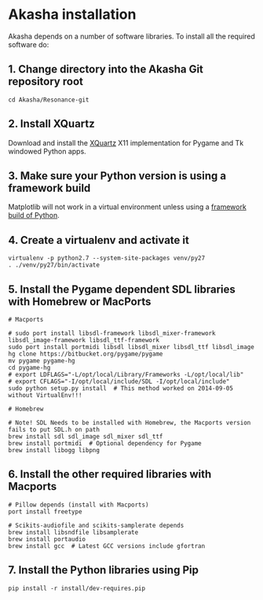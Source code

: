 # Akasha installation

Akasha depends on a number of software libraries. To install all the required software do:

## 1. Change directory into the Akasha Git repository root

    cd Akasha/Resonance-git

## 2. Install XQuartz

Download and install the [XQuartz](http://xquartz.macosforge.org/landing/) X11 implementation
for Pygame and Tk windowed Python apps.

## 3. Make sure your Python version is using a framework build

Matplotlib will not work in a virtual environment unless using a
[framework build of Python](https://matplotlib.org/faq/osx_framework.html).

## 4. Create a virtualenv and activate it

    virtualenv -p python2.7 --system-site-packages venv/py27
    . ./venv/py27/bin/activate

## 5. Install the Pygame dependent SDL libraries with Homebrew or MacPorts

    # Macports

    # sudo port install libsdl-framework libsdl_mixer-framework libsdl_image-framework libsdl_ttf-framework
    sudo port install portmidi libsdl libsdl_mixer libsdl_ttf libsdl_image
    hg clone https://bitbucket.org/pygame/pygame
    mv pygame pygame-hg
    cd pygame-hg
    # export LDFLAGS="-L/opt/local/Library/Frameworks -L/opt/local/lib"
    # export CFLAGS="-I/opt/local/include/SDL -I/opt/local/include"
    sudo python setup.py install  # This method worked on 2014-09-05 without VirtualEnv!!!

    # Homebrew

    # Note! SDL Needs to be installed with Homebrew, the Macports version fails to put SDL.h on path
    brew install sdl sdl_image sdl_mixer sdl_ttf
    brew install portmidi  # Optional dependency for Pygame
    brew install libogg libpng

## 6. Install the other required libraries with Macports

    # Pillow depends (install with Macports)
    port install freetype

    # Scikits-audiofile and scikits-samplerate depends
    brew install libsndfile libsamplerate
    brew install portaudio
    brew install gcc  # Latest GCC versions include gfortran

## 7. Install the Python libraries using Pip

	pip install -r install/dev-requires.pip
